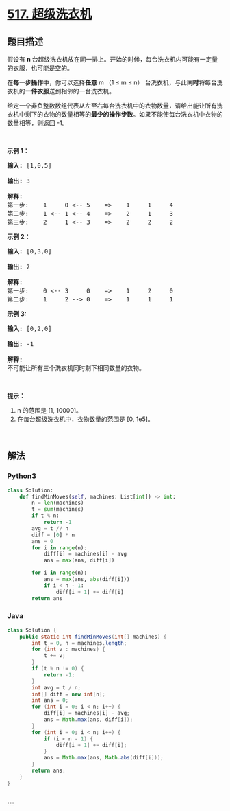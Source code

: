 # [517. 超级洗衣机](https://leetcode-cn.com/problems/super-washing-machines)



## 题目描述

<!-- 这里写题目描述 -->

<p>假设有 <strong>n&nbsp;</strong>台超级洗衣机放在同一排上。开始的时候，每台洗衣机内可能有一定量的衣服，也可能是空的。</p>

<p>在<strong>每一步操作</strong>中，你可以选择<strong>任意 m&nbsp;</strong>（1 &le; m &le; n）&nbsp;台洗衣机，与此<strong>同时</strong>将每台洗衣机的<strong>一件衣服</strong>送到相邻的一台洗衣机。</p>

<p>给定一个非负整数数组代表从左至右每台洗衣机中的衣物数量，请给出能让所有洗衣机中剩下的衣物的数量相等的<strong>最少的操作步数</strong>。如果不能使每台洗衣机中衣物的数量相等，则返回 -1。</p>

<p>&nbsp;</p>

<p><strong>示例 1：</strong></p>

<pre><strong>输入:</strong> [1,0,5]

<strong>输出:</strong> 3

<strong>解释:</strong> 
第一步:    1     0 &lt;-- 5    =&gt;    1     1     4
第二步:    1 &lt;-- 1 &lt;-- 4    =&gt;    2     1     3    
第三步:    2     1 &lt;-- 3    =&gt;    2     2     2   
</pre>

<p><strong>示例 2：</strong></p>

<pre><strong>输入:</strong> [0,3,0]

<strong>输出:</strong> 2

<strong>解释:</strong> 
第一步:    0 &lt;-- 3     0    =&gt;    1     2     0    
第二步:    1     2 --&gt; 0    =&gt;    1     1     1     
</pre>

<p><strong>示例 3:</strong></p>

<pre><strong>输入:</strong> [0,2,0]

<strong>输出:</strong> -1

<strong>解释:</strong> 
不可能让所有三个洗衣机同时剩下相同数量的衣物。
</pre>

<p>&nbsp;</p>

<p><strong>提示：</strong></p>

<ol>
	<li>n 的范围是 [1, 10000]。</li>
	<li>在每台超级洗衣机中，衣物数量的范围是 [0, 1e5]。</li>
</ol>

<p>&nbsp;</p>


## 解法

<!-- 这里可写通用的实现逻辑 -->

<!-- tabs:start -->

### **Python3**

<!-- 这里可写当前语言的特殊实现逻辑 -->

```python
class Solution:
    def findMinMoves(self, machines: List[int]) -> int:
        n = len(machines)
        t = sum(machines)
        if t % n:
            return -1
        avg = t // n
        diff = [0] * n
        ans = 0
        for i in range(n):
            diff[i] = machines[i] - avg
            ans = max(ans, diff[i])

        for i in range(n):
            ans = max(ans, abs(diff[i]))
            if i < n - 1:
                diff[i + 1] += diff[i]
        return ans
```

### **Java**

<!-- 这里可写当前语言的特殊实现逻辑 -->

```java
class Solution {
    public static int findMinMoves(int[] machines) {
        int t = 0, n = machines.length;
        for (int v : machines) {
            t += v;
        }
        if (t % n != 0) {
            return -1;
        }
        int avg = t / n;
        int[] diff = new int[n];
        int ans = 0;
        for (int i = 0; i < n; i++) {
            diff[i] = machines[i] - avg;
            ans = Math.max(ans, diff[i]);
        }
        for (int i = 0; i < n; i++) {
            if (i < n - 1) {
                diff[i + 1] += diff[i];
            }
            ans = Math.max(ans, Math.abs(diff[i]));
        }
        return ans;
    }
}
```

### **...**

```

```

<!-- tabs:end -->
